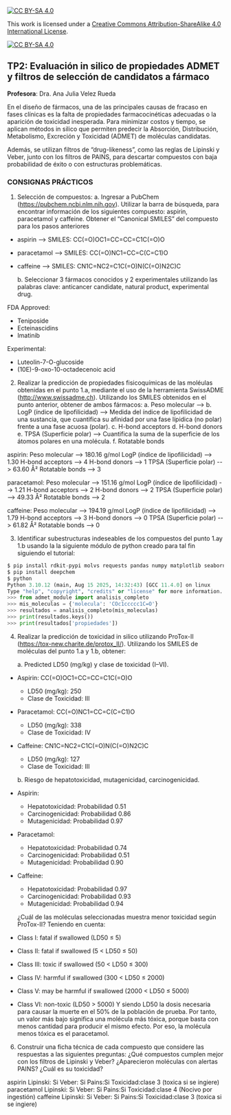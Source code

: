 
[![CC BY-SA 4.0][cc-by-sa-shield]][cc-by-sa]

This work is licensed under a
[Creative Commons Attribution-ShareAlike 4.0 International License][cc-by-sa].

[![CC BY-SA 4.0][cc-by-sa-image]][cc-by-sa]

[cc-by-sa]: http://creativecommons.org/licenses/by-sa/4.0/
[cc-by-sa-image]: https://licensebuttons.net/l/by-sa/4.0/88x31.png
[cc-by-sa-shield]: https://img.shields.io/badge/License-CC%20BY--SA%204.0-lightgrey.svg

## TP2: Evaluación in silico de propiedades ADMET y filtros de selección de candidatos a fármaco

**Profesora**: Dra. Ana Julia Velez Rueda

En el diseño de fármacos, una de las principales causas de fracaso en fases clínicas es la falta de propiedades farmacocinéticas adecuadas o la aparición de toxicidad inesperada. Para minimizar costos y tiempo, se aplican métodos in silico que permiten predecir la Absorción, Distribución, Metabolismo, Excreción y Toxicidad (ADMET) de moléculas candidatas.

Además, se utilizan filtros de “drug-likeness”, como las reglas de Lipinski y Veber, junto con los filtros de PAINS, para descartar compuestos con baja probabilidad de éxito o con estructuras problemáticas.

### CONSIGNAS PRÁCTICOS
1. Selección de compuestos:
    a. Ingresar a PubChem (https://pubchem.ncbi.nlm.nih.gov). 
    Utilizar la barra de búsqueda, para encontrar información de los siguientes compuesto: aspirin, paracetamol y caffeine. Obtener el “Canonical SMILES” del compuesto para los pasos anteriores

* aspirin --> SMILES: CC(=O)OC1=CC=CC=C1C(=O)O
* paracetamol --> SMILES: CC(=O)NC1=CC=C(C=C1)O
* caffeine --> SMILES: CN1C=NC2=C1C(=O)N(C(=O)N2C)C  

    b. Seleccionar 3 fármacos conocidos y 2 experimentales utilizando las palabras clave: anticancer candidate, natural product, experimental drug.

FDA Approved:
* Teniposide
* Ecteinascidins  
* Imatinib

Experimental:
* Luteolin-7-O-glucoside
* (10E)-9-oxo-10-octadecenoic acid



2. Realizar la predicción de propiedades fisicoquímicas de las moléulas obtenidas en el punto 1.a, mediante el uso de la herramienta SwissADME (http://www.swissadme.ch). Utilizando los SMILES obtenidos en el punto anterior, obtener de ambos fármacos:
    a. Peso molecular --> 
    b. LogP (índice de lipofilicidad) --> Medida del índice de lipofilicidad de una sustancia, que cuantifica su afinidad por una fase lípidica (no polar) frente a una fase acuosa (polar).
    c. H-bond acceptors
    d. H-bond donors
    e. TPSA (Superficie polar) --> Cuantifica la suma de la superficie de los átomos polares en una molécula.
    f. Rotatable bonds

aspirin:
    Peso molecular --> 180.16 g/mol
    LogP (índice de lipofilicidad) --> 1.30
    H-bond acceptors --> 4
    H-bond donors --> 1
    TPSA (Superficie polar) --> 63.60 Å²
    Rotatable bonds --> 3

paracetamol:
    Peso molecular --> 151.16 g/mol
    LogP (índice de lipofilicidad) --> 1.21
    H-bond acceptors --> 2
    H-bond donors --> 2
    TPSA (Superficie polar) --> 49.33 Å²
    Rotatable bonds --> 2

caffeine:
    Peso molecular --> 194.19 g/mol
    LogP (índice de lipofilicidad) --> 1.79
    H-bond acceptors --> 3
    H-bond donors --> 0
    TPSA (Superficie polar) --> 61.82 Å²
    Rotatable bonds --> 0

3. Identificar subestructuras indeseables de los compuestos del punto 1.ay 1.b usando la la siguiente módulo de python creado para tal fin siguiendo el tutorial:

```python
$ pip install rdkit-pypi molvs requests pandas numpy matplotlib seaborn
$ pip install deepchem 
$ python
Python 3.10.12 (main, Aug 15 2025, 14:32:43) [GCC 11.4.0] on linux
Type "help", "copyright", "credits" or "license" for more information.
>>> from admet_module import analisis_completo
>>> mis_moleculas = {'molecula': 'COc1ccccc1C=O'}
>>> resultados = analisis_completo(mis_moleculas)
>>> print(resultados.keys())
>>> print(resultados['propiedades'])
```

4. Realizar la predicción de toxicidad in silico utilizando ProTox-II (https://tox-new.charite.de/protox_II/). Utilizando los SMILES de moléculas del punto 1.a y 1.b, obtener: 

    a. Predicted LD50 (mg/kg) y clase de toxicidad (I–VI).
* Aspirin: CC(=O)OC1=CC=CC=C1C(=O)O
    * LD50 (mg/kg): 250
    * Clase de Toxicidad: III
* Paracetamol: CC(=O)NC1=CC=C(C=C1)O
    * LD50 (mg/kg): 338
    * Clase de Toxicidad: IV
* Caffeine: CN1C=NC2=C1C(=O)N(C(=O)N2C)C
    * LD50 (mg/kg): 127
    * Clase de Toxicidad: III
   
    b. Riesgo de hepatotoxicidad, mutagenicidad, carcinogenicidad.
* Aspirin:
    * Hepatotoxicidad: Probabilidad 0.51
    * Carcinogenicidad: Probabilidad 0.86
    * Mutagenicidad: Probabilidad 0.97
* Paracetamol:
    * Hepatotoxicidad: Probabilidad 0.74
    * Carcinogenicidad: Probabilidad 0.51
    * Mutagenicidad: Probabilidad 0.90
* Caffeine:
    * Hepatotoxicidad: Probabilidad 0.97
    * Carcinogenicidad: Probabilidad 0.93
    * Mutagenicidad: Probabilidad 0.94
   
    ¿Cuál de las moléculas seleccionadas muestra menor toxicidad según ProTox-II?
Teniendo en cuenta:
* Class I: fatal if swallowed (LD50 ≤ 5)
* Class II: fatal if swallowed (5 < LD50 ≤ 50)
* Class III: toxic if swallowed (50 < LD50 ≤ 300)
* Class IV: harmful if swallowed (300 < LD50 ≤ 2000)
* Class V: may be harmful if swallowed (2000 < LD50 ≤ 5000)
* Class VI: non-toxic (LD50 > 5000)
Y siendo LD50 la dosis necesaria para causar la muerte en el 50% de la población de prueba. Por tanto, un valor más bajo significa una molécula más tóxica, porque basta con menos cantidad para producir el mismo efecto. Por eso, la molécula menos tóxica es el paracetamol. 



6. Construir una ficha técnica de cada compuesto que considere las respuestas a las siguientes preguntas: ¿Qué compuestos cumplen mejor con los filtros de Lipinski y Veber? ¿Aparecieron moléculas con alertas PAINS? ¿Cuál es su toxicidad?

aspirin
    Lipinski: Si
    Veber: Si
    Pains:Si
    Toxicidad:clase 3 (toxica si se ingiere)
paracetamol
    Lipinski: Si
    Veber: Si
    Pains:Si
    Toxicidad:clase 4 (Nocivo por ingestión)
caffeine
    Lipinski: Si
    Veber: Si
    Pains:Si
    Toxicidad:clase 3 (toxica si se ingiere)

